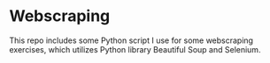 # Webscraping
This repo includes some Python script I use for some webscraping exercises, which utilizes Python library Beautiful Soup and Selenium.
